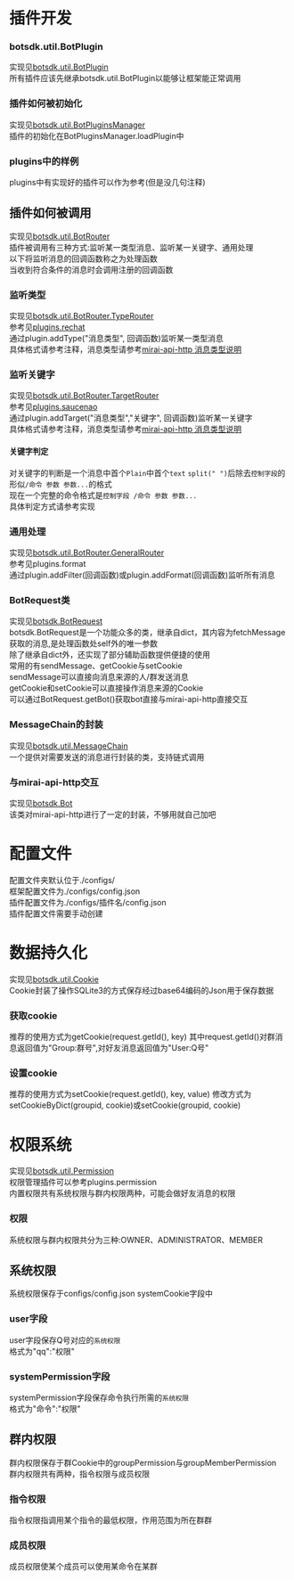 # 插件开发
### botsdk.util.BotPlugin
 实现见[botsdk.util.BotPlugin](/botsdk/util.BotPlugin.py)  
 所有插件应该先继承botsdk.util.BotPlugin以能够让框架能正常调用  


### 插件如何被初始化
 实现见[botsdk.util.BotPluginsManager](/botsdk/util/BotPluginsManager.py)  
 插件的初始化在BotPluginsManager.loadPlugin中


### plugins中的样例
 plugins中有实现好的插件可以作为参考(但是没几句注释)


## 插件如何被调用
 实现见[botsdk.util.BotRouter](/botsdk/util/BotRouter.py)  
 插件被调用有三种方式:监听某一类型消息、监听某一关键字、通用处理  
 以下将监听消息的回调函数称之为处理函数  
 当收到符合条件的消息时会调用注册的回调函数


### 监听类型
 实现见[botsdk.util.BotRouter.TypeRouter](/botsdk/util/BotRouter.py)  
 参考见[plugins.rechat](/plugins/rechat.py)  
 通过plugin.addType("消息类型", 回调函数)监听某一类型消息  
 具体格式请参考注释，消息类型请参考[mirai-api-http 消息类型说明](https://github.com/project-mirai/mirai-api-http/blob/master/docs/api/MessageType.md)


### 监听关键字
 实现见[botsdk.util.BotRouter.TargetRouter](/botsdk/util/BotRouter.py)  
 参考见[plugins.saucenao](/plugins/saucenao.py)  
 通过plugin.addTarget("消息类型","关键字", 回调函数)监听某一关键字  
 具体格式请参考注释，消息类型请参考[mirai-api-http 消息类型说明](https://github.com/project-mirai/mirai-api-http/blob/master/docs/api/MessageType.md)


#### 关键字判定
 对关键字的判断是一个消息中首个`Plain`中首个`text` `split(" ")`后除去`控制字段`的形似`/命令 参数 参数...`的格式  
 现在一个完整的命令格式是`控制字段 /命令 参数 参数...`  
 具体判定方式请参考实现


### 通用处理
 实现见[botsdk.util.BotRouter.GeneralRouter](/botsdk/util/BotRouter.py)  
 参考见plugins.format  
 通过plugin.addFilter(回调函数)或plugin.addFormat(回调函数)监听所有消息


### BotRequest类
 实现见[botsdk.BotRequest](/botsdk/BotRequest.py)  
 botsdk.BotRequest是一个功能众多的类，继承自dict，其内容为fetchMessage获取的消息,是处理函数处self外的唯一参数  
 除了继承自dict外，还实现了部分辅助函数提供便捷的使用    
 常用的有sendMessage、getCookie与setCookie  
 sendMessage可以直接向消息来源的人/群发送消息  
 getCookie和setCookie可以直接操作消息来源的Cookie  
 可以通过BotRequest.getBot()获取bot直接与mirai-api-http直接交互


### MessageChain的封装
 实现见[botsdk.util.MessageChain](/botsdk/uitl/MessageChain.py)  
 一个提供对需要发送的消息进行封装的类，支持链式调用


### 与mirai-api-http交互
 实现见[botsdk.Bot](/botsdk/Bot.py)  
 该类对mirai-api-http进行了一定的封装，不够用就自己加吧


# 配置文件
 配置文件夹默认位于./configs/  
 框架配置文件为./configs/config.json  
 插件配置文件为./configs/插件名/config.json  
 插件配置文件需要手动创建


# 数据持久化
 实现见[botsdk.util.Cookie](/botsdk/util/Cookie.py)  
 Cookie封装了操作SQLite3的方式保存经过base64编码的Json用于保存数据


### 获取cookie
 推荐的使用方式为getCookie(request.getId(), key)
 其中request.getId()对群消息返回值为"Group:群号",对好友消息返回值为"User:Q号"


### 设置cookie
 推荐的使用方式为setCookie(request.getId(), key, value)
 修改方式为setCookieByDict(groupid, cookie)或setCookie(groupid, cookie)  


# 权限系统
 实现见[botsdk.util.Permission](/botsdk/util/Permission.py)  
 权限管理插件可以参考plugins.permission  
 内置权限共有系统权限与群内权限两种，可能会做好友消息的权限


### 权限
 系统权限与群内权限共分为三种:OWNER、ADMINISTRATOR、MEMBER  


## 系统权限
 系统权限保存于configs/config.json systemCookie字段中  


### user字段
 user字段保存Q号对应的`系统权限`  
 格式为"qq":"权限"


### systemPermission字段
 systemPermission字段保存命令执行所需的`系统权限`  
 格式为"命令":"权限"


## 群内权限
 群内权限保存于群Cookie中的groupPermission与groupMemberPermission  
 群内权限共有两种，指令权限与成员权限


### 指令权限
 指令权限指调用某个指令的最低权限，作用范围为所在群群


### 成员权限
 成员权限使某个成员可以使用某命令在某群
